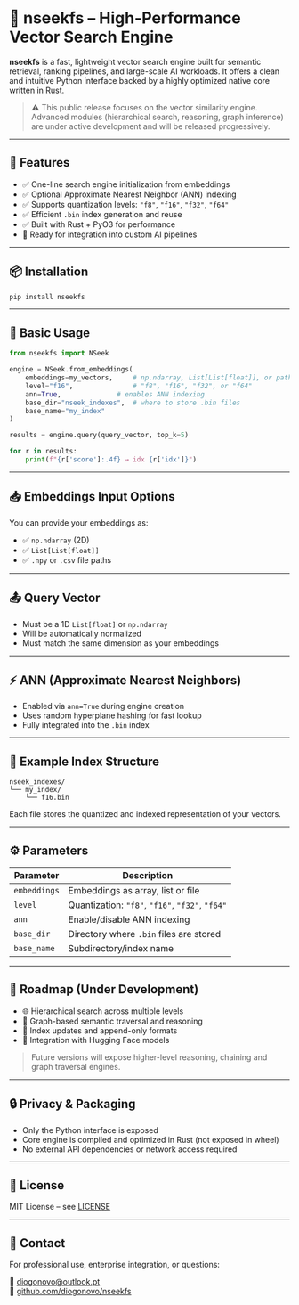 # 🔎 nseekfs – High-Performance Vector Search Engine

**nseekfs** is a fast, lightweight vector search engine built for semantic retrieval, ranking pipelines, and large-scale AI workloads. It offers a clean and intuitive Python interface backed by a highly optimized native core written in Rust.

> ⚠️ This public release focuses on the vector similarity engine. Advanced modules (hierarchical search, reasoning, graph inference) are under active development and will be released progressively.

---

## 🚀 Features

- ✅ One-line search engine initialization from embeddings
- ✅ Optional Approximate Nearest Neighbor (ANN) indexing
- ✅ Supports quantization levels: `"f8"`, `"f16"`, `"f32"`, `"f64"`
- ✅ Efficient `.bin` index generation and reuse
- ✅ Built with Rust + PyO3 for performance
- 🧩 Ready for integration into custom AI pipelines

---

## 📦 Installation

```bash
pip install nseekfs
```

---

## 🧠 Basic Usage

```python
from nseekfs import NSeek

engine = NSeek.from_embeddings(
    embeddings=my_vectors,     # np.ndarray, List[List[float]], or path to .npy / .csv
    level="f16",               # "f8", "f16", "f32", or "f64"
    ann=True,              # enables ANN indexing
    base_dir="nseek_indexes",  # where to store .bin files
    base_name="my_index"
)

results = engine.query(query_vector, top_k=5)

for r in results:
    print(f"{r['score']:.4f} → idx {r['idx']}")
```

---

## 📥 Embeddings Input Options

You can provide your embeddings as:

- ✅ `np.ndarray` (2D)
- ✅ `List[List[float]]`
- ✅ `.npy` or `.csv` file paths

---

## 📤 Query Vector

- Must be a 1D `List[float]` or `np.ndarray`
- Will be automatically normalized
- Must match the same dimension as your embeddings

---

## ⚡ ANN (Approximate Nearest Neighbors)

- Enabled via `ann=True` during engine creation
- Uses random hyperplane hashing for fast lookup
- Fully integrated into the `.bin` index

---

## 🧪 Example Index Structure

```
nseek_indexes/
└── my_index/
    └── f16.bin
```

Each file stores the quantized and indexed representation of your vectors.

---

## ⚙️ Parameters

| Parameter     | Description                                  |
|---------------|----------------------------------------------|
| `embeddings`  | Embeddings as array, list or file            |
| `level`       | Quantization: `"f8"`, `"f16"`, `"f32"`, `"f64"` |
| `ann`     | Enable/disable ANN indexing                  |
| `base_dir`    | Directory where `.bin` files are stored      |
| `base_name`   | Subdirectory/index name                      |

---

## 📌 Roadmap (Under Development)

- 🌐 Hierarchical search across multiple levels
- 🧠 Graph-based semantic traversal and reasoning
- 🔄 Index updates and append-only formats
- 🧩 Integration with Hugging Face models

> Future versions will expose higher-level reasoning, chaining and graph traversal engines.

---

## 🔒 Privacy & Packaging

- Only the Python interface is exposed
- Core engine is compiled and optimized in Rust (not exposed in wheel)
- No external API dependencies or network access required

---

## 📜 License

MIT License – see [LICENSE](LICENSE)

---

## 🙋 Contact

For professional use, enterprise integration, or questions:

📧 [diogonovo@outlook.pt](mailto:diogonovo@outlook.pt)  
🔗 [github.com/diogonovo/nseekfs](https://github.com/diogonovo/nseekfs)
